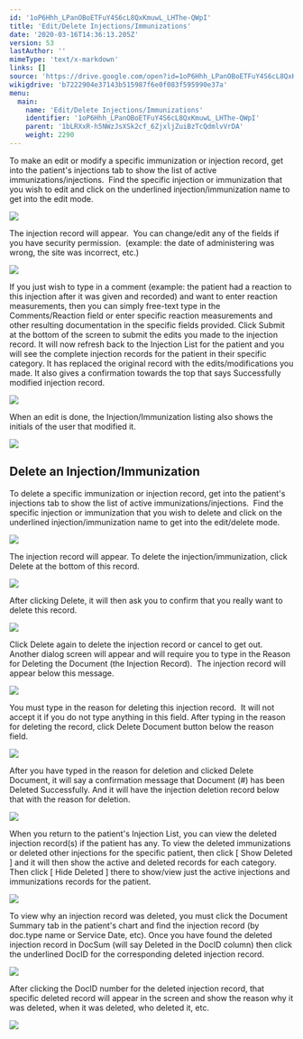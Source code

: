 ```yaml
---
id: '1oP6Hhh_LPanOBoETFuY4S6cL8QxKmuwL_LHThe-QWpI'
title: 'Edit/Delete Injections/Immunizations'
date: '2020-03-16T14:36:13.205Z'
version: 53
lastAuthor: ''
mimeType: 'text/x-markdown'
links: []
source: 'https://drive.google.com/open?id=1oP6Hhh_LPanOBoETFuY4S6cL8QxKmuwL_LHThe-QWpI'
wikigdrive: 'b7222904e37143b515987f6e0f083f595990e37a'
menu:
  main:
    name: 'Edit/Delete Injections/Immunizations'
    identifier: '1oP6Hhh_LPanOBoETFuY4S6cL8QxKmuwL_LHThe-QWpI'
    parent: '1bLRXxR-h5NWzJsXSk2cf_6ZjxljZuiBzTcQdmlvVrDA'
    weight: 2290
---
```

To make an edit or modify a specific immunization or injection record, get into the patient's injections tab to show the list of active immunizations/injections.  Find the specific injection or immunization that you wish to edit and click on the underlined injection/immunization name to get into the edit mode.


![](../edit-delete-injections-immunizations.assets/1000020100000640000000B2028CF9B326D101D7.png)


The injection record will appear.  You can change/edit any of the fields if you have security permission.  (example: the date of administering was wrong, the site was incorrect, etc.)


![](../edit-delete-injections-immunizations.assets/10000201000001CD00000201B49571D82E7E9E2E.png)


If you just wish to type in a comment (example: the patient had a reaction to this injection after it was given and recorded) and want to enter reaction measurements, then you can simply free-text type in the Comments/Reaction field or enter specific reaction measurements and other resulting documentation in the specific fields provided.
Click Submit at the bottom of the screen to submit the edits you made to the injection record.
It will now refresh back to the Injection List for the patient and you will see the complete injection records for the patient in their specific category. It has replaced the original record with the edits/modifications you made.
It also gives a confirmation towards the top that says Successfully modified injection record.


![](../edit-delete-injections-immunizations.assets/100002010000014A00000033AE967B617D8DE5C2.png)


When an edit is done, the Injection/Immunization listing also shows the initials of the user that modified it.


![](../edit-delete-injections-immunizations.assets/1000020100000640000000B28A180EB48A9A14AC.png)



## **Delete an Injection/Immunization**

To delete a specific immunization or injection record, get into the patient's injections tab to show the list of active immunizations/injections.  Find the specific injection or immunization that you wish to delete and click on the underlined injection/immunization name to get into the edit/delete mode.


![](../edit-delete-injections-immunizations.assets/1000020100000640000000A8D64D42D0E5B5793D.png)

The injection record will appear. To delete the injection/immunization, click Delete at the bottom of this record.


![](../edit-delete-injections-immunizations.assets/10000201000002580000022A1703C3224BFD42A6.png)


After clicking Delete, it will then ask you to confirm that you really want to delete this record.


![](../edit-delete-injections-immunizations.assets/10000201000001EF000000709B327F2B3835D7D8.png)


Click Delete again to delete the injection record or cancel to get out.
Another dialog screen will appear and will require you to type in the Reason for Deleting the Document (the Injection Record).  The injection record will appear below this message.


![](../edit-delete-injections-immunizations.assets/100002010000027A0000008695E1216F425F42B8.png)


You must type in the reason for deleting this injection record.  It will not accept it if you do not type anything in this field.
After typing in the reason for deleting the record, click Delete Document button below the reason field.

![](../edit-delete-injections-immunizations.assets/1000020100000640000001D420307864FB4B1A94.png)

After you have typed in the reason for deletion and clicked Delete Document, it will say a confirmation message that Document (#) has been Deleted Successfully. And it will have the injection deletion record below that with the reason for deletion.


![](../edit-delete-injections-immunizations.assets/100002010000064000000128C1BF64CD6006E2C5.png)


When you return to the patient's Injection List, you can view the deleted injection record(s) if the patient has any.
To view the deleted immunizations or deleted other injections for the specific patient, then click [ Show Deleted ] and it will then show the active and deleted records for each category. Then click [ Hide Deleted ] there to show/view just the active injections and immunizations records for the patient.


![](../edit-delete-injections-immunizations.assets/1000020100000640000000C685C632B499884D80.png)


To view why an injection record was deleted, you must click the Document Summary tab in the patient's chart and find the injection record (by doc.type name or Service Date, etc).
Once you have found the deleted injection record in DocSum (will say Deleted in the DocID column) then click the underlined DocID for the corresponding deleted injection record.


![](../edit-delete-injections-immunizations.assets/10000201000006400000019614EB20B2D43E4131.png)


After clicking the DocID number for the deleted injection record, that specific deleted record will appear in the screen and show the reason why it was deleted, when it was deleted, who deleted it, etc.


![](../edit-delete-injections-immunizations.assets/100002010000064000000128C1BF64CD6006E2C5.png)


